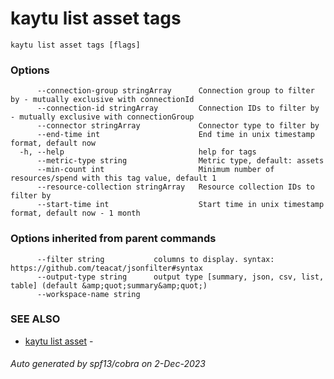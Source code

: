 # kaytu list asset tags



```
kaytu list asset tags [flags]
```

### Options

```
      --connection-group stringArray      Connection group to filter by - mutually exclusive with connectionId
      --connection-id stringArray         Connection IDs to filter by - mutually exclusive with connectionGroup
      --connector stringArray             Connector type to filter by
      --end-time int                      End time in unix timestamp format, default now
  -h, --help                              help for tags
      --metric-type string                Metric type, default: assets
      --min-count int                     Minimum number of resources/spend with this tag value, default 1
      --resource-collection stringArray   Resource collection IDs to filter by
      --start-time int                    Start time in unix timestamp format, default now - 1 month
```

### Options inherited from parent commands

```
      --filter string           columns to display. syntax: https://github.com/teacat/jsonfilter#syntax
      --output-type string      output type [summary, json, csv, list, table] (default &amp;quot;summary&amp;quot;)
      --workspace-name string   
```

### SEE ALSO

* [kaytu list asset](kaytu_list_asset)	 - 

###### Auto generated by spf13/cobra on 2-Dec-2023
